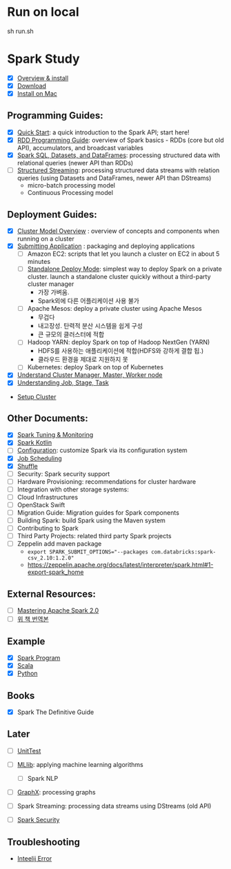 # Run on local
sh run.sh

# Spark Study

- [x] [Overview & install](https://spark.apache.org/docs/latest/)
- [x] [Download](https://spark.apache.org/downloads.html)
- [x] [Install on Mac](https://medium.com/beeranddiapers/installing-apache-spark-on-mac-os-ce416007d79f)

## Programming Guides:
- [x] [Quick Start](https://spark.apache.org/docs/latest/quick-start.html): a quick introduction to the Spark API; start here!
- [x] [RDD Programming Guide](https://spark.apache.org/docs/latest/rdd-programming-guide.html): overview of Spark basics - RDDs (core but old API), accumulators, and broadcast variables
- [x] [Spark SQL, Datasets, and DataFrames](https://spark.apache.org/docs/latest/sql-getting-started.html): processing structured data with relational queries (newer API than RDDs)
- [ ] [Structured Streaming](https://spark.apache.org/docs/latest/structured-streaming-programming-guide.html): processing structured data streams with relation queries (using Datasets and DataFrames, newer API than DStreams)
  - micro-batch processing model
  - Continuous Processing model

## Deployment Guides:
- [x] [Cluster Model Overview](study/cluster-model-overview.md) : overview of concepts and components when running on a cluster
- [x] [Submitting Application](https://spark.apache.org/docs/latest/submitting-applications.html) : packaging and deploying applications
  - [ ] Amazon EC2: scripts that let you launch a cluster on EC2 in about 5 minutes
  - [ ] [Standalone Deploy Mode](http://spark.apache.org/docs/latest/spark-standalone.html#spark-standalone-mode): simplest way to deploy Spark on a private cluster. launch a standalone cluster quickly without a third-party cluster manager
    - 가장 가벼움.
    - Spark외에 다른 어플리케이션 사용 불가
  - [ ] Apache Mesos: deploy a private cluster using Apache Mesos
    - 무겁다
    - 내고장성. 탄력적 분산 시스템을 쉽게 구성
    - 큰 규모의 클러스터에 적합
  - [ ] Hadoop YARN: deploy Spark on top of Hadoop NextGen (YARN)
    - HDFS를 사용하는 애플리케이션에 적합(HDFS와 강하게 결합 됩.)
    - 클라우드 환경을 제대로 지원하지 못
  - [ ] Kubernetes: deploy Spark on top of Kubernetes
- [x] [Understand Cluster Manager, Master, Worker node](study/understanding-cluster-manager-master-worker-node.md)
- [x] [Understanding Job, Stage, Task](study/understanding-job-stage-task.md)
- [Setup Cluster](study/setup-cluster.md)

## Other Documents:
- [x] [Spark Tuning & Monitoring](study/spark-tuning-monitoring.md)
- [x] [Spark Kotlin](https://blog.jetbrains.com/kotlin/2020/08/introducing-kotlin-for-apache-spark-preview/)
- [ ] [Configuration](https://spark.apache.org/docs/latest/configuration.html): customize Spark via its configuration system
- [X] [Job Scheduling](study/job-scheduling.md)
- [x] [Shuffle](study/shuffle.md)
- [ ] Security: Spark security support
- [ ] Hardware Provisioning: recommendations for cluster hardware
- [ ] Integration with other storage systems:
- [ ] Cloud Infrastructures
- [ ] OpenStack Swift
- [ ] Migration Guide: Migration guides for Spark components
- [ ] Building Spark: build Spark using the Maven system
- [ ] Contributing to Spark
- [ ] Third Party Projects: related third party Spark projects
- [ ] Zeppelin add maven package
  - `export SPARK_SUBMIT_OPTIONS="--packages com.databricks:spark-csv_2.10:1.2.0"`
  - https://zeppelin.apache.org/docs/latest/interpreter/spark.html#1-export-spark_home

## External Resources:
- [ ] [Mastering Apache Spark 2.0](https://mallikarjuna_g.gitbooks.io/spark/content/)
- [ ] [위 책 번역본](https://wikidocs.net/24672)

## Example
- [x] [Spark Program](https://spark.apache.org/examples.html)
- [x] [Scala](https://github.com/apache/spark/tree/master/examples/src/main/scala/org/apache/spark/examples)
- [x] [Python](https://github.com/apache/spark/tree/master/examples/src/main/python)

## Books
- [x] Spark The Definitive Guide

## Later
- [ ] [UnitTest](https://spark.apache.org/docs/latest/rdd-programming-guide.html#unit-testing)
- [ ] [MLlib](https://spark.apache.org/docs/latest/ml-guide.html): applying machine learning algorithms
    - [ ] Spark NLP
- [ ] [GraphX](https://spark.apache.org/docs/latest/graphx-programming-guide.html): processing graphs


- [ ] Spark Streaming: processing data streams using DStreams (old API)
- [ ] [Spark Security](https://spark.apache.org/docs/latest/security.html)

## Troubleshooting
- [Inteelij Error](intellij-error.md)
